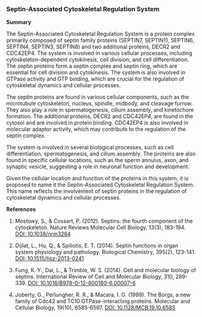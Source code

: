 ### Septin-Associated Cytoskeletal Regulation System

**Summary**

The Septin-Associated Cytoskeletal Regulation System is a protein complex primarily composed of septin family proteins (SEPTIN7, SEPTIN11, SEPTIN6, SEPTIN4, SEPTIN3, SEPTIN8) and two additional proteins, DECR2 and CDC42EP4. The system is involved in various cellular processes, including cytoskeleton-dependent cytokinesis, cell division, and cell differentiation. The septin proteins form a septin complex and septin ring, which are essential for cell division and cytokinesis. The system is also involved in GTPase activity and GTP binding, which are crucial for the regulation of cytoskeletal dynamics and cellular processes.

The septin proteins are found in various cellular components, such as the microtubule cytoskeleton, nucleus, spindle, midbody, and cleavage furrow. They also play a role in spermatogenesis, cilium assembly, and kinetochore formation. The additional proteins, DECR2 and CDC42EP4, are found in the cytosol and are involved in protein binding. CDC42EP4 is also involved in molecular adaptor activity, which may contribute to the regulation of the septin complex.

The system is involved in several biological processes, such as cell differentiation, spermatogenesis, and cilium assembly. The proteins are also found in specific cellular locations, such as the sperm annulus, axon, and synaptic vesicle, suggesting a role in neuronal function and development.

Given the cellular location and function of the proteins in this system, it is proposed to name it the Septin-Associated Cytoskeletal Regulation System. This name reflects the involvement of septin proteins in the regulation of cytoskeletal dynamics and cellular processes.

**References**

1. Mostowy, S., & Cossart, P. (2012). Septins: the fourth component of the cytoskeleton. Nature Reviews Molecular Cell Biology, 13(3), 183-194. [DOI: 10.1038/nrm3284](https://doi.org/10.1038/nrm3284)

2. Dolat, L., Hu, Q., & Spiliotis, E. T. (2014). Septin functions in organ system physiology and pathology. Biological Chemistry, 395(2), 123-141. [DOI: 10.1515/hsz-2013-0241](https://doi.org/10.1515/hsz-2013-0241)

3. Fung, K. Y., Dai, L., & Trimble, W. S. (2014). Cell and molecular biology of septins. International Review of Cell and Molecular Biology, 310, 289-339. [DOI: 10.1016/B978-0-12-800180-6.00007-6](https://doi.org/10.1016/B978-0-12-800180-6.00007-6)

4. Joberty, G., Perlungher, R. R., & Macara, I. G. (1999). The Borgs, a new family of Cdc42 and TC10 GTPase-interacting proteins. Molecular and Cellular Biology, 19(10), 6585-6597. [DOI: 10.1128/MCB.19.10.6585](https://doi.org/10.1128/MCB.19.10.6585)